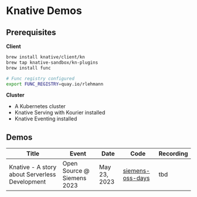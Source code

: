 # Knative Demos

## Prerequisites

**Client**

```bash
brew install knative/client/kn
brew tap knative-sandbox/kn-plugins
brew install func

# Func registry configured
export FUNC_REGISTRY=quay.io/rlehmann
```

**Cluster**

* A Kubernetes cluster
* Knative Serving with Kourier installed
* Knative Eventing installed

## Demos

| Title                                           | Event                      | Date         | Code                                   | Recording | 
|-------------------------------------------------|----------------------------|--------------|----------------------------------------|-----------|
| 	Knative - A story about Serverless Development | Open Source @ Siemens 2023 | May 23, 2023 | [siemens-oss-days](./siemens-oss-days) | tbd       |  


